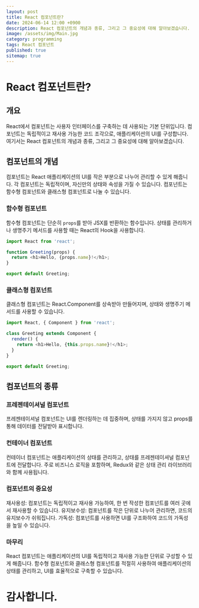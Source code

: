 ```yaml
---
layout: post
title: React 컴포넌트란?
date: 2024-06-14 12:00 +0900
description: React 컴포넌트의 개념과 종류, 그리고 그 중요성에 대해 알아보겠습니다.
image: /assets/img/Main.jpg
category: programming
tags: React 컴포넌트
published: true
sitemap: true
---
```



# React 컴포넌트란?

## 개요

React에서 컴포넌트는 사용자 인터페이스를 구축하는 데 사용되는 기본 단위입니다. 컴포넌트는 독립적이고 재사용 가능한 코드 조각으로, 애플리케이션의 UI를 구성합니다. 여기서는 React 컴포넌트의 개념과 종류, 그리고 그 중요성에 대해 알아보겠습니다.

## 컴포넌트의 개념

컴포넌트는 React 애플리케이션의 UI를 작은 부분으로 나누어 관리할 수 있게 해줍니다. 각 컴포넌트는 독립적이며, 자신만의 상태와 속성을 가질 수 있습니다. 컴포넌트는 함수형 컴포넌트와 클래스형 컴포넌트로 나눌 수 있습니다.

### 함수형 컴포넌트

함수형 컴포넌트는 단순히 `props`를 받아 JSX를 반환하는 함수입니다. 상태를 관리하거나 생명주기 메서드를 사용할 때는 React의 Hook을 사용합니다.

```javascript
import React from 'react';

function Greeting(props) {
  return <h1>Hello, {props.name}!</h1>;
}

export default Greeting;
```

### 클래스형 컴포넌트
클래스형 컴포넌트는 React.Component를 상속받아 만들어지며, 상태와 생명주기 메서드를 사용할 수 있습니다.

```javascript
import React, { Component } from 'react';

class Greeting extends Component {
  render() {
    return <h1>Hello, {this.props.name}!</h1>;
  }
}

export default Greeting;
```
## 컴포넌트의 종류
### 프레젠테이셔널 컴포넌트
프레젠테이셔널 컴포넌트는 UI를 렌더링하는 데 집중하며, 상태를 가지지 않고 props를 통해 데이터를 전달받아 표시합니다.

### 컨테이너 컴포넌트
컨테이너 컴포넌트는 애플리케이션의 상태를 관리하고, 상태를 프레젠테이셔널 컴포넌트에 전달합니다. 주로 비즈니스 로직을 포함하며, Redux와 같은 상태 관리 라이브러리와 함께 사용됩니다.

### 컴포넌트의 중요성
재사용성: 컴포넌트는 독립적이고 재사용 가능하여, 한 번 작성한 컴포넌트를 여러 곳에서 재사용할 수 있습니다.
유지보수성: 컴포넌트를 작은 단위로 나누어 관리하면, 코드의 유지보수가 쉬워집니다.
가독성: 컴포넌트를 사용하면 UI를 구조화하여 코드의 가독성을 높일 수 있습니다.



### 마무리
React 컴포넌트는 애플리케이션의 UI를 독립적이고 재사용 가능한 단위로 구성할 수 있게 해줍니다. 함수형 컴포넌트와 클래스형 컴포넌트를 적절히 사용하여 애플리케이션의 상태를 관리하고, UI를 효율적으로 구축할 수 있습니다.

# 감사합니다.


